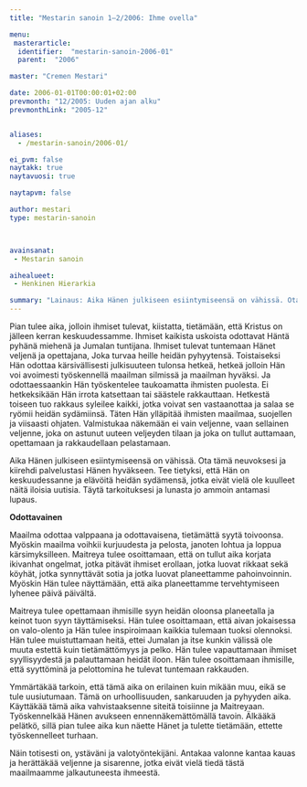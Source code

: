 ```yaml
---
title: "Mestarin sanoin 1–2/2006: Ihme ovella"

menu:
 masterarticle:
  identifier:  "mestarin-sanoin-2006-01"
  parent:  "2006"

master: "Cremen Mestari"

date: 2006-01-01T00:00:01+02:00
prevmonth: "12/2005: Uuden ajan alku"
prevmonthLink: "2005-12"


aliases:
  - /mestarin-sanoin/2006-01/

ei_pvm: false
naytakk: true
naytavuosi: true

naytapvm: false

author: mestari
type: mestarin-sanoin



avainsanat:
 - Mestarin sanoin

aihealueet:
 - Henkinen Hierarkia

summary: "Lainaus: Aika Hänen julkiseen esiintymiseensä on vähissä. Ota tämä neuvoksesi ja kiirehdi palvelustasi Hänen hyväkseen. Tee tietyksi, että Hän on keskuudessanne ja elävöitä heidän sydämensä, jotka eivät vielä ole kuulleet näitä iloisia uutisia. Täytä tarkoituksesi ja lunasta jo ammoin antamasi lupaus."
---
```

<p>Pian tulee aika, jolloin ihmiset tulevat, kiistatta, tietämään, että Kristus on jälleen kerran keskuudessamme. Ihmiset kaikista uskoista odottavat Häntä pyhänä miehenä ja Jumalan tuntijana. Ihmiset tulevat tuntemaan Hänet veljenä ja opettajana, Joka turvaa heille heidän pyhyytensä. Toistaiseksi Hän odottaa kärsivällisesti julkisuuteen tulonsa hetkeä, hetkeä jolloin Hän voi avoimesti työskennellä maailman silmissä ja maailman hyväksi. Ja odottaessaankin Hän työskentelee taukoamatta ihmisten puolesta. Ei hetkeksikään Hän irrota katsettaan tai säästele rakkauttaan. Hetkestä toiseen tuo rakkaus syleilee kaikki, jotka voivat sen vastaanottaa ja salaa se ryömii heidän sydämiinsä. Täten Hän ylläpitää ihmisten maailmaa, suojellen ja viisaasti ohjaten. Valmistukaa näkemään ei vain veljenne, vaan sellainen veljenne, joka on astunut uuteen veljeyden tilaan ja joka on tullut auttamaan, opettamaan ja rakkaudellaan pelastamaan.</p>
<p>Aika Hänen julkiseen esiintymiseensä on vähissä. Ota tämä neuvoksesi ja kiirehdi palvelustasi Hänen hyväkseen. Tee tietyksi, että Hän on keskuudessanne ja elävöitä heidän sydämensä, jotka eivät vielä ole kuulleet näitä iloisia uutisia. Täytä tarkoituksesi ja lunasta jo ammoin antamasi lupaus.</p>
<p><strong>Odottavainen</strong></p>
<p>Maailma odottaa valppaana ja odottavaisena, tietämättä syytä toivoonsa. Myöskin maailma voihkii kurjuudesta ja pelosta, janoten lohtua ja loppua kärsimyksilleen. Maitreya tulee osoittamaan, että on tullut aika korjata ikivanhat ongelmat, jotka pitävät ihmiset erollaan, jotka luovat rikkaat sekä köyhät, jotka synnyttävät sotia ja jotka luovat planeettamme pahoinvoinnin. Myöskin Hän tulee näyttämään, että aika planeettamme tervehtymiseen lyhenee päivä päivältä.</p>
<p>Maitreya tulee opettamaan ihmisille syyn heidän oloonsa planeetalla ja keinot tuon syyn täyttämiseksi. Hän tulee osoittamaan, että aivan jokaisessa on valo-olento ja Hän tulee inspiroimaan kaikkia tulemaan tuoksi olennoksi. Hän tulee muistuttamaan heitä, ettei Jumalan ja itse kunkin välissä ole muuta estettä kuin tietämättömyys ja pelko. Hän tulee vapauttamaan ihmiset syyllisyydestä ja palauttamaan heidät iloon. Hän tulee osoittamaan ihmisille, että syyttöminä ja pelottomina he tulevat tuntemaan rakkauden.</p>
<p>Ymmärtäkää tarkoin, että tämä aika on erilainen kuin mikään muu, eikä se tule uusiutumaan. Tämä on urhoollisuuden, sankaruuden ja pyhyyden aika. Käyttäkää tämä aika vahvistaaksenne siteitä toisiinne ja Maitreyaan. Työskennelkää Hänen avukseen ennennäkemättömällä tavoin. Älkääkä pelätkö, sillä pian tulee aika kun näette Hänet ja tulette tietämään, ettette työskennelleet turhaan.</p>
<p>Näin totisesti on, ystäväni ja valotyöntekijäni. Antakaa valonne kantaa kauas ja herättäkää veljenne ja sisarenne, jotka eivät vielä tiedä tästä maailmaamme jalkautuneesta ihmeestä.</p>